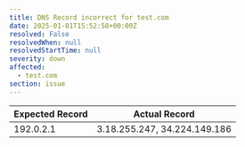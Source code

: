 ```yaml
---
title: DNS Record incorrect for test.com
date: 2025-01-01T15:52:58+00:00Z
resolved: False
resolvedWhen: null
resolvedStartTime: null
severity: down
affected:
  - test.com
section: issue
---
```


| Expected Record  | Actual Record  |
|------------------|----------------|
| 192.0.2.1 | 3.18.255.247, 34.224.149.186 |
